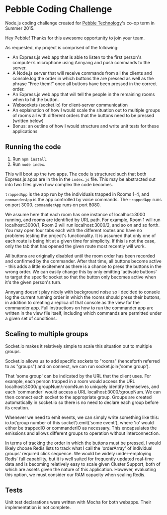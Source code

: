 # Pebble Coding Challenge
Node.js coding challenge created for [Pebble Technology](http://getpebble.com)'s co-op term in Summer 2015.

Hey Pebble! Thanks for this awesome opportunity to join your team.

As requested, my project is comprised of the following:
- An Express.js web app that is able to listen to the first person's computer’s microphone using Annyang and push commands to the server.
- A Node.js server that will receive commands from all the clients and console.log the order in which buttons the are pressed as well as the phrase “Free them!” once all buttons have been pressed in the correct order.
- An Express.js web app that will tell the people in the remaining rooms when to hit the button.
- Websockets (socket.io) for client-server communication
- An explaination of how I would scale the situation out to multiple groups of rooms all with different orders that the buttons need to be pressed (written below)
- Bonus: an outline of how I would structure and write unit tests for these applications

## Running the code
1. Run ` npm install `.
2. Run ` node index `.

This will boot up the two apps. The code is structured such that both Express.js apps are in the in the `index.js` file. This may be abstracted out into two files given how complex the code becomes.

` trappedApp ` is the app run by the individuals trapped in Rooms 1-4, and ` commanderApp ` is the app controlled by voice commands.
The `trappedApp` runs on port 3000. `commanderApp` runs on port 8080.

We assume here that each room has one instance of localhost:3000 running, and rooms are identified by URL path. For example, Room 1 will run localhost:3000/1, Room 2 will run localhost:3000/2, and so on and so forth. You may open four tabs each with the different routes and have no problems testing the project's functionality. It is assumed that only one of each route is being hit at a given time for simplicity. If this is not the case, only the tab that has opened the given route most recently will work.

All buttons are originally disabled until the room order has been recorded and confirmed by the commander. After that time, all buttons become active - this adds a little excitement as there is a chance to press the buttons in the wrong order. We can easily change this by only emitting 'activate buttons' to target the specific socket so that the button only becomes active when it's the given person's turn.

Annyang doesn't play nicely with background noise so I decided to console log the current running order in which the rooms should press their buttons, in addition to creating a replica of that console as the view for the commander app. Full instructions on how to run the commander app are written in the view file itself, including which commands are permitted under a given set of conditions.

## Scaling to multiple groups

Socket.io makes it relatively simple to scale this situation out to multiple groups.

Socket.io allows us to add specific sockets to "rooms" (henceforth referred to as "groups") and on connect, we can run socket.join('some group').

That 'some group' can be indicated by the URL that the client uses. For example, each person trapped in a room would access the URL localhost:3000/:groupNum/:roomNum to uniquely identify themselves, and each 'commander' would access a URL localhost:3000/:groupNum. We can then connect each socket to the appropriate group. Groups are created automatically in socket.io so there is no need to declare each group before its creation.

Whenever we need to emit events, we can simply write something like this: io.to('group number of this socket').emit('some event'), where 'io' would either be trappedIO or commanderIO as necessary. This encapsulates the emissions and allows different groups to operation without interconnection.

In terms of tracking the order in which the buttons must be pressed, I would likely choose Redis lists to track what I call the 'orderArray' of individual groups' required click sequence. We would be widely under-employing Redis' full capability, but it is well suited for frequently updated real-time data and is becoming relatively easy to scale given Cluster Support, both of which are assets given the nature of this application. However, evaluating this option, we must consider our RAM capacity when scaling Redis.

## Tests
Unit test declarations were written with Mocha for both webapps. Their implementation is not complete.

